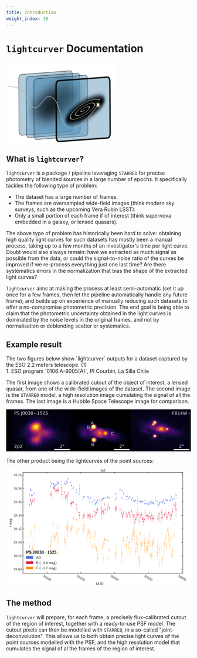 ```yaml
---
title: Introduction
weight_index: 10
---
```

# `lightcurver` Documentation
<img src="lightcurver_logo.svg" alt="logo" width="300em"/>

## What is `lightcurver`?

`lightcurver` is a package / pipeline leveraging `STARRED` for precise photometry of blended sources in a large number of epochs.
It specifically tackles the following type of problem:

- The dataset has a large number of frames.
- The frames are oversampled wide-field images (think modern sky surveys, such as the upcoming Vera Rubin LSST).
- Only a small portion of each frame if of interest (think supernova embedded in a galaxy, or lensed quasars).

The above type of problem has historically been hard to solve: obtaining high quality light curves for such datasets
has mostly been a manual process, taking up to a few months of an investigator's time per light curve.
Doubt would also always remain: have we extracted as much signal as possible from the data, or could the signal-to-noise
ratio of the curves be improved if we re-process everything just one last time?
Are there systematics errors in the normalization that bias the shape of the extracted light curves?

`lightcurver` aims at making the process at least semi-automatic (set it up once for a few frames, then let the pipeline
automatically handle any future frame), and builds up on experience of manually reducing such datasets to offer 
a no-compromise photometric precision.
The end goal is being able to claim that the photometric uncertainty obtained in the light curves is dominated by 
the noise levels in the original frames, and not by normalisation or deblending scatter or systematics.


## Example result

<div class="annotate" markdown>
The two figures below show `lightcurver` outputs for a dataset captured by the ESO 2.2 meters telescope. (1)
</div>
1. ESO program `0106.A-9005(A)`, PI Courbin, La Silla Chile

The first image shows a calibrated cutout of the object of interest, a lensed quasar, from one of the wide-field images
of the dataset. The second image is the `STARRED` model, a high resolution image cumulating the signal of all the frames.
The last image is a Hubble Space Telescope image for comparison.

<img src="example_deconv.png" alt="example_deconv" width="650em"/>

The other product being the lightcurves of the point sources:

<img src="example_lightcurve.png" alt="example_lightcurve" width="678em"/>

## The method
`lightcurver` will prepare, for each frame, a precisely flux-calibrated cutout of the region of interest, together with a
ready-to-use PSF model. The cutout pixels can then be modelled with `STARRED`, in a so-called "joint-deconvolution".
This allows us to both obtain precise light curves of the point sources modelled with the PSF, and the high resolution
model that cumulates the signal of al the frames of the region of interest.

